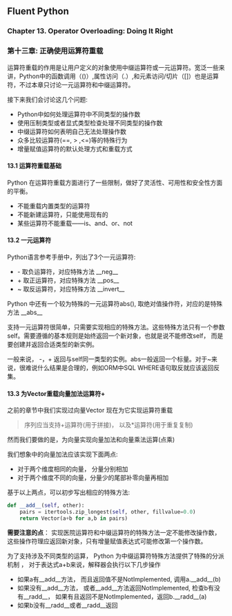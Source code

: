 ## Fluent Python ##
### Chapter 13. Operator Overloading: Doing It Right
### 第十三章: 正确使用运算符重载

运算符重载的作用是让用户定义的对象使用中缀运算符或一元运算符。宽泛一些来讲，Python中的函数调用（()）,属性访问（.）,和元素访问/切片（[]）也是运算符，不过本章只讨论一元运算符和中缀运算符。

接下来我们会讨论这几个问题:

- Python中如何处理运算符中不同类型的操作数
- 使用压制类型或者显式类型检查处理不同类型的操作数
- 中缀运算符如何表明自己无法处理操作数
- 众多比较运算符(==, > ,<=)等的特殊行为
- 增量赋值运算符的默认处理方式和重载方式


#### 13.1 运算符重载基础

Python 在运算符重载方面进行了一些限制，做好了灵活性、可用性和安全性方面的平衡。

- 不能重载内置类型的运算符
- 不能新建运算符，只能使用现有的
- 某些运算符不能重载——is、and、or、not


#### 13.2 一元运算符

Python语言参考手册中，列出了3个一元运算符:

- \- 取负运算符，对应特殊方法 \_\_neg\_\_
- \+ 取正运算符，对应特殊方法 \_\_pos\_\_
- ~  取反运算符，对应特殊方法 \_\_invert\_\_

Python 中还有一个较为特殊的一元运算符abs(), 取绝对值操作符，对应的是特殊方法 \_\_abs\_\_

支持一元运算符很简单，只需要实现相应的特殊方法。这些特殊方法只有一个参数self。需要遵循的基本规则是始终返回一个新对象，也就是说不能修改self， 而是要创建并返回合适类型的新实例。

一般来说， \-，\+ 返回与self同一类型的实例。abs一般返回一个标量。对于~来说，很难说什么结果是合理的，例如ORM中SQL WHERE语句取反就应该返回反集。

#### 13.3  为Vector重载向量加法运算符\+
之前的章节中我们实现过向量Vector 现在为它实现运算符重载

> 序列应当支持\+运算符(用于拼接)， 以及\*运算符(用于重复复制)

然而我们要做的是，为向量实现向量加法和向量乘法运算(点乘)

我们想象中的向量加法应该实现下面两点:

- 对于两个维度相同的向量， 分量分别相加
- 对于两个维度不同的向量，分量少的尾部补零向量再相加

基于以上两点，可以初步写出相应的特殊方法:

```python
def __add__(self, other):
    pairs = itertools.zip_longest(self, other, fillvalue=0.0)
    return Vector(a+b for a,b in pairs)
```

**需要注意的点**： 实现医院运算符和中缀运算符的特殊方法一定不能修改操作数，这些操作符理应返回新对象，只有增量赋值表达式可能修改第一个操作数。

为了支持涉及不同类型的运算， Python 为中缀运算符特殊方法提供了特殊的分派机制 ， 对于表达式a\+b来说，解释器会执行以下几步操作

- 如果a有\_\_add\_\_方法， 而且返回值不是NotImplemented, 调用a.\_\_add\_\_(b)
- 如果没有\_\_add\_\_方法， 或者\_\_add\_\_方法返回NotImplemented, 检查b有没有\_\_radd\_\_， 如果有且返回不是NotImplemented，返回b.\_\_radd\_\_(a)
- 如果b没有\_\_radd\_\_或者\_\_radd\_\_返回

